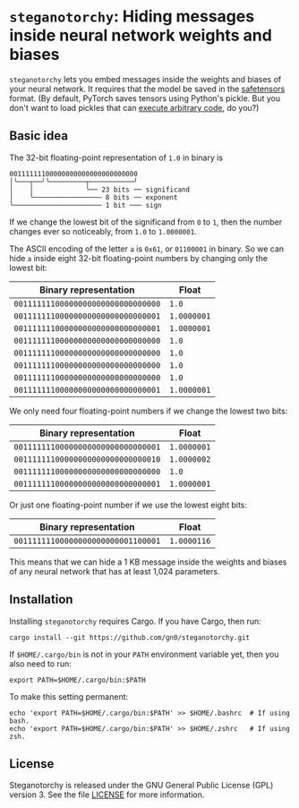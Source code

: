 
# `steganotorchy`: Hiding messages inside neural network weights and biases

`steganotorchy` lets you embed messages inside the weights and biases of your neural network.
It requires that the model be saved in the [safetensors](https://github.com/huggingface/safetensors) format.
(By default, PyTorch saves tensors using Python's pickle.  But you don't want to load pickles that can [execute arbitrary code](https://docs.python.org/3/library/pickle.html), do you?)

## Basic idea

The 32-bit floating-point representation of `1.0` in binary is
```
00111111100000000000000000000000
│╰───┬──╯╰─────────┬───────────╯
│    │             ╰── 23 bits ── significand
│    ╰───────────────── 8 bits ── exponent
╰────────────────────── 1 bit ─── sign
```
If we change the lowest bit of the significand from `0` to `1`, then the number changes ever so noticeably, from `1.0` to `1.0000001`.

The ASCII encoding of the letter `a` is `0x61`, or `01100001` in binary.
So we can hide `a` inside eight 32-bit floating-point numbers by changing only the lowest bit:

| Binary representation              | Float       |
|------------------------------------|-------------|
| `00111111100000000000000000000000` | `1.0`       |
| `00111111100000000000000000000001` | `1.0000001` |
| `00111111100000000000000000000001` | `1.0000001` |
| `00111111100000000000000000000000` | `1.0`       |
| `00111111100000000000000000000000` | `1.0`       |
| `00111111100000000000000000000000` | `1.0`       |
| `00111111100000000000000000000000` | `1.0`       |
| `00111111100000000000000000000001` | `1.0000001` |

We only need four floating-point numbers if we change the lowest two bits:

| Binary representation              | Float       |
|------------------------------------|-------------|
| `00111111100000000000000000000001` | `1.0000001` |
| `00111111100000000000000000000010` | `1.0000002` |
| `00111111100000000000000000000000` | `1.0`       |
| `00111111100000000000000000000001` | `1.0000001` |

Or just one floating-point number if we use the lowest eight bits:

| Binary representation              | Float       |
|------------------------------------|-------------|
| `00111111100000000000000001100001` | `1.0000116` |

This means that we can hide a 1 KB message inside the weights and biases of any neural network that has at least 1,024 parameters.

## Installation

Installing `steganotorchy` requires Cargo.
If you have Cargo, then run:

```
cargo install --git https://github.com/gn0/steganotorchy.git
```

If `$HOME/.cargo/bin` is not in your `PATH` environment variable yet, then you also need to run:

```
export PATH=$HOME/.cargo/bin:$PATH
```

To make this setting permanent:

```
echo 'export PATH=$HOME/.cargo/bin:$PATH' >> $HOME/.bashrc  # If using bash.
echo 'export PATH=$HOME/.cargo/bin:$PATH' >> $HOME/.zshrc   # If using zsh.
```

## License

Steganotorchy is released under the GNU General Public License (GPL) version 3.
See the file [LICENSE](./LICENSE) for more information.

